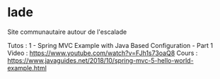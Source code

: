 # lade
Site communautaire autour de l'escalade

Tutos :
1 - Spring MVC Example with Java Based Configuration - Part 1
    Video : https://www.youtube.com/watch?v=FJh1s73oaQ8
    Cours : https://www.javaguides.net/2018/10/spring-mvc-5-hello-world-example.html
